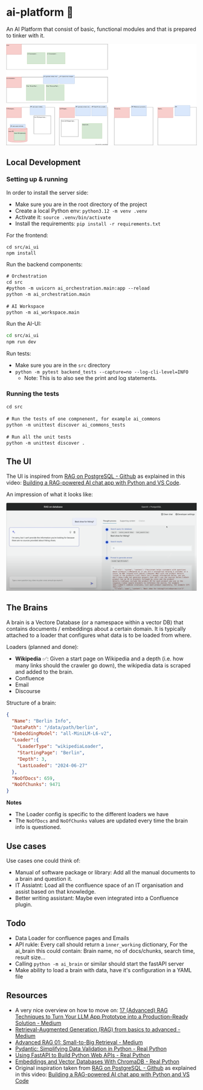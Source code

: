 # ai-platform 🧠

An AI Platform that consist of basic, functional modules and that is prepared to tinker with it.

![Overview](ai_platform_overview.svg)


## Local Development

### Setting up & running

In order to install the server side:
* Make sure you are in the root directory of the project
* Create a local Python env: `python3.12 -m venv .venv`
* Activate it: `source .venv/bin/activate`
* Install the requirements: `pip install -r requirements.txt`

For the frontend:
```
cd src/ai_ui
npm install
```

Run the backend components:

```
# Orchestration
cd src
#python -m uvicorn ai_orchestration.main:app --reload
python -m ai_orchestration.main  

# AI Workspace
python -m ai_workspace.main
```

Run the AI-UI: 
```bash
cd src/ai_ui
npm run dev
```

Run tests:
* Make sure you are in the `src` directory
* `python -m pytest backend_tests --capture=no --log-cli-level=INFO`
  * Note: This is to also see the print and log statements.

### Running the tests

```
cd src

# Run the tests of one compnenent, for example ai_commons
python -m unittest discover ai_commons_tests

# Run all the unit tests
python -m unittest discover . 
```

## The UI

The UI is inspired from [RAG on PostgreSQL - Github](https://github.com/Azure-Samples/rag-postgres-openai-python#) as explained in this video: [Building a RAG-powered AI chat app with Python and VS Code](https://www.youtube.com/watch?v=3ctFWU492xk&t=1177s).

An impression of what it looks like:

![UI from rag OpenAI](image.png)

## The Brains

A brain is a Vectore Database (or a namespace within a vector DB) that contains documents / embeddings about a certain domain. It is typically attached to a loader that configures what data is to be loaded from where.

Loaders (planned and done):
* **Wikipedia** ✅: Given a start page on Wikipedia and a depth (i.e. how many links should the crawler go down), the wikipedia data is scraped and added to the brain.
* Confluence
* Email
* Discourse

Structure of a brain:
```json
{
  "Name": "Berlin Info",
  "DataPath": "/data/path/berlin",
  "EmbeddingModel": "all-MiniLM-L6-v2",
  "Loader":{                      
    "LoaderType": "wikipediaLoader",
    "StartingPage": "Berlin",
    "Depth": 3,
    "LastLoaded": "2024-06-27"
  },
  "NoOfDocs": 659,
  "NoOfChunks": 9471
}
```
**Notes**
* The Loader config is specific to the different loaders we have
* The `NoOfDocs` and `NoOfChunks` values are updated every time the brain info is questioned.

## Use cases

Use cases one could think of:

* Manual of software package or library: Add all the manual documents to a brain and question it.
* IT Assiatnt: Load all the confluence space of an IT organisation and assist based on that knowledge.
* Better writing assistant: Maybe even integrated into a Confluence plugin.

## Todo

* Data Loader for confluence pages and Emails
* API rukle: Every call should return a `ìnner_working` dictionary, For the ai_brain this could contain: Brain name, no of docs/chunks, search time, result size...
* Calling `python -m ai_brain` or similar should start the fastAPI server
* Make ability to load a brain with data, have it's configuration in a YAML file

## Resources

* A very nice overview on how to move on: [17 (Advanced) RAG Techniques to Turn Your LLM App Prototype into a Production-Ready Solution - Medium](https://towardsdatascience.com/17-advanced-rag-techniques-to-turn-your-rag-app-prototype-into-a-production-ready-solution-5a048e36cdc8)
* [Retrieval-Augmented Generation (RAG) from basics to advanced - Medium](https://medium.com/@tejpal.abhyuday/retrieval-augmented-generation-rag-from-basics-to-advanced-a2b068fd576c)
* [Advanced RAG 01: Small-to-Big Retrieval - Medium](https://towardsdatascience.com/advanced-rag-01-small-to-big-retrieval-172181b396d4)
* [Pydantic: Simplifying Data Validation in Python - Real Python](https://realpython.com/python-pydantic/)
* [Using FastAPI to Build Python Web APIs - Real Python](https://realpython.com/fastapi-python-web-apis/)
* [Embeddings and Vector Databases With ChromaDB - Real Python](https://realpython.com/chromadb-vector-database/)
* Original inspiration taken from [RAG on PostgreSQL - Github](https://github.com/Azure-Samples/rag-postgres-openai-python#) as explained in this video: [Building a RAG-powered AI chat app with Python and VS Code](https://www.youtube.com/watch?v=3ctFWU492xk&t=1177s)
